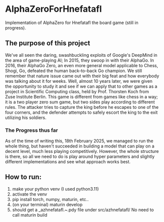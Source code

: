 # AlphaZeroForHnefatafl
Implementation of AlphaZero for Hnefatafl the board game (still in progress).

## The purpose of this project
We've all seen the daring, swashbuckling exploits of Google's DeepMind in the area of game-playing AI; In 2015, they swoop in with their AlphaGo. In 2016, their AlphaGo Zero, an even more general model applicable to Chess, Shogi, Go, defeated the human back-to-back Go champion. We still remember that nature issue came out with their big feat and how everybody was talking about it for weeks. Well, almost 10 years later, we were given the opportunity to study it and see if we can apply that to other games as a project in Scientific Computing class, held by Prof. Thorsten Koch from Zuse Institute Berlin. This game is different from games like chess in a way; it is a two player zero sum game, but two sides play according to different rules. The attacker tries to capture the king before he escapes to one of the four corners, and the defender attempts to safely escort the king to the exit utilizing his soldiers. 

  ### The Progress thus far
As of the time of writing this, 18th February 2025, we managed to run the whole thing, but haven't succeeded in building a model that can play on a decent level, much less playing competitively. However, the whole structure is there, so all we need to do is play around hyper parameters and slightly different implementations and see what approach works best.


## How to run: 
  1. make your python venv (I used python3.11) 
  2. activate the venv 
  3. pip install torch, numpy, maturin, etc.. 
  4. (on your terminal) maturin develop 
  5. should get a _azhnefatafl.~.pdy file under src/azhnefatafl/ No need to call maturin build

